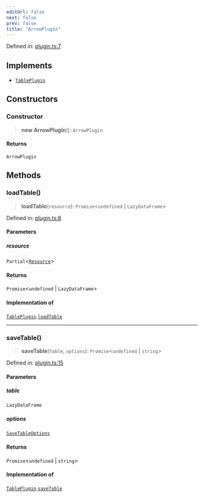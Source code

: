 ```yaml
---
editUrl: false
next: false
prev: false
title: "ArrowPlugin"
---
```


Defined in: [plugin.ts:7](https://github.com/datisthq/dpkit/blob/7a3ebb9422265a09d2e84e0952d10e0101139f80/arrow/plugin.ts#L7)

## Implements

- [`TablePlugin`](/reference/dpkit/tableplugin/)

## Constructors

### Constructor

> **new ArrowPlugin**(): `ArrowPlugin`

#### Returns

`ArrowPlugin`

## Methods

### loadTable()

> **loadTable**(`resource`): `Promise`\<`undefined` \| `LazyDataFrame`\>

Defined in: [plugin.ts:8](https://github.com/datisthq/dpkit/blob/7a3ebb9422265a09d2e84e0952d10e0101139f80/arrow/plugin.ts#L8)

#### Parameters

##### resource

`Partial`\<[`Resource`](/reference/dpkit/resource/)\>

#### Returns

`Promise`\<`undefined` \| `LazyDataFrame`\>

#### Implementation of

[`TablePlugin`](/reference/dpkit/tableplugin/).[`loadTable`](/reference/dpkit/tableplugin/#loadtable)

***

### saveTable()

> **saveTable**(`table`, `options`): `Promise`\<`undefined` \| `string`\>

Defined in: [plugin.ts:15](https://github.com/datisthq/dpkit/blob/7a3ebb9422265a09d2e84e0952d10e0101139f80/arrow/plugin.ts#L15)

#### Parameters

##### table

`LazyDataFrame`

##### options

[`SaveTableOptions`](/reference/dpkit/savetableoptions/)

#### Returns

`Promise`\<`undefined` \| `string`\>

#### Implementation of

[`TablePlugin`](/reference/dpkit/tableplugin/).[`saveTable`](/reference/dpkit/tableplugin/#savetable)
